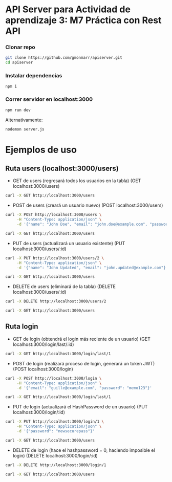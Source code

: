 # API Server para Actividad de aprendizaje 3: M7 Práctica con Rest API

### Clonar repo
```bash
git clone https://github.com/gmonmarr/apiserver.git
cd apiserver
```

### Instalar dependencias
```bash
npm i
```

### Correr servidor en localhost:3000
```bash
npm run dev
```
Alternativamente:
```bash
nodemon server.js
```

# Ejemplos de uso
## Ruta users (localhost:3000/users)
- GET de users (regresará todos los usuarios en la tabla) (GET localhost:3000/users)
```bash
curl -X GET http://localhost:3000/users
```

- POST de users (creará un usuario nuevo) (POST localhost:3000/users)
```bash
curl -X POST http://localhost:3000/users \
     -H "Content-Type: application/json" \
     -d '{"name": "John Doe", "email": "john.doe@example.com", "password": "securepass"}'
```
```bash
curl -X GET http://localhost:3000/users
```

- PUT de users (actualizará un usuario existente) (PUT localhost:3000/users/:id)
```bash
curl -X PUT http://localhost:3000/users/2 \
     -H "Content-Type: application/json" \
     -d '{"name": "John Updated", "email": "john.updated@example.com"}'
```
```bash
curl -X GET http://localhost:3000/users
```

- DELETE de users (eliminará de la tabla) (DELETE localhost:3000/users/:id)
```bash
curl -X DELETE http://localhost:3000/users/2
```
```bash
curl -X GET http://localhost:3000/users
```

## Ruta login
- GET de login (obtendrá el login más reciente de un usuario) (GET localhost:3000/login/last/:id)
```bash
curl -X GET http://localhost:3000/login/last/1
```

- POST de login (realizará proceso de login, generará un token JWT) (POST localhost:3000/login)
```bash
curl -X POST http://localhost:3000/login \
     -H "Content-Type: application/json" \
     -d '{"email": "guille@example.com", "password": "memo123"}'
```
```bash
curl -X GET http://localhost:3000/login/last/1
```

- PUT de login (actualizará el HashPassword de un usuario) (PUT localhost:3000/login/:id)
```bash
curl -X PUT http://localhost:3000/login/1 \
     -H "Content-Type: application/json" \
     -d '{"password": "newsecurepass"}'
```
```bash
curl -X GET http://localhost:3000/users
```


- DELETE de login (hace el hashpassword = 0, haciendo imposible el login) (DELETE localhost:3000/login/:id)
```bash
curl -X DELETE http://localhost:3000/login/1
```
```bash
curl -X GET http://localhost:3000/users
```
